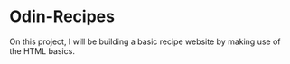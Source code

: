 # Odin-Recipes

On this project, I will be building a basic recipe website by making use of the HTML basics. 
